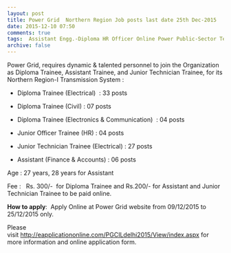 ```yaml
---
layout: post
title: Power Grid  Northern Region Job posts last date 25th Dec-2015   
date: 2015-12-10 07:50
comments: true
tags:  Assistant Engg.-Diploma HR Officer Online Power Public-Sector Technician Trainee 
archive: false
---
```

Power Grid, requires dynamic & talented personnel to join the Organization as Diploma Trainee, Assistant Trainee, and Junior Technician Trainee, for its Northern Region-I Transmission System :  

- Diploma Trainee (Electrical)  : 33 posts  

- Diploma Trainee (Civil) : 07 posts 

- Diploma Trainee (Electronics & Communication)  : 04 posts
- Junior Officer Trainee (HR) : 04 posts
- Junior Technician Trainee (Electrical) : 27 posts
- Assistant (Finance & Accounts) : 06 posts

Age : 27 years, 28 years for Assistant

Fee :   Rs. 300/-  for Diploma Trainee and Rs.200/- for Assistant and Junior Technician Trainee to be paid online.

**How to apply**:  Apply Online at Power Grid website from 09/12/2015 to 25/12/2015 only.

Please visit <http://eapplicationonline.com/PGCILdelhi2015/View/index.aspx> for more information and online application form.



